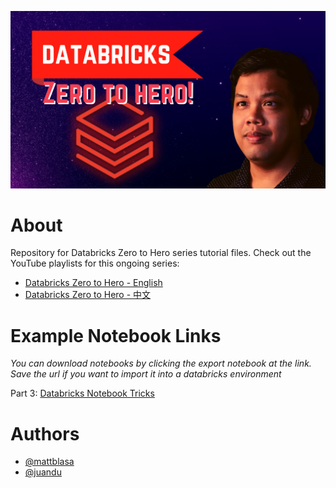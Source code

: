 ![Logo](https://github.com/DataLife360/Databricks-Zero-to-Hero/blob/main/Images/main.png)

# About 

Repository for Databricks Zero to Hero series tutorial files. 
Check out the YouTube playlists for this ongoing series: 
* [Databricks Zero to Hero - English](https://youtube.com/playlist?list=PLefiSNPUtQ5FcvdeAUkn-4-GzpkXEEQAc)
* [Databricks Zero to Hero - 中文](https://youtube.com/playlist?list=PLefiSNPUtQ5HUvethTJF3KKBaNbdLhpef)


# Example Notebook Links
*You can download notebooks by clicking the export notebook at the link. Save the url if you want to import it into a databricks environment*

Part 3:
[Databricks Notebook Tricks](https://datalife360.github.io/azure-databricks/Cell_Magic_Examples.html)


# Authors
- [@mattblasa](https://www.github.com/mattblasa )
- [@juandu](https://github.com/curlycuckoo)
